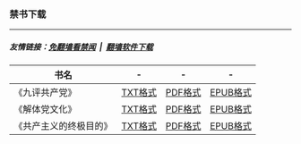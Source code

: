 ### 禁书下载

---
##### 友情链接：[免翻墙看禁闻](https://github.com/gfw-breaker/banned-news3) &nbsp;|&nbsp; [翻墙软件下载](https://github.com/gfw-breaker/nogfw)

| 书名 | - | - | - |
|---|---|---|---|
| 《九评共产党》 | [TXT格式](https://y2mate.com/zh-cn/search/) | [PDF格式](?raw=true) | [EPUB格式](?raw=true) |
| 《解体党文化》 | [TXT格式](https://y2mate.com/zh-cn/search/) | [PDF格式](?raw=true) | [EPUB格式](?raw=true) |
| 《共产主义的终极目的》 | [TXT格式](https://y2mate.com/zh-cn/search/) | [PDF格式](?raw=true) | [EPUB格式](?raw=true) |

